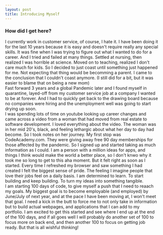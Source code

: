 ```yaml
---
layout: post
title: Introducing Myself
---
```


### How did I get here? 

I currently work in customer service, of course, I hate it. I have been doing it for the last 10 years because it is easy and doesn't require really any special skills. It was fine when I was trying to figure out what I wanted to do for a career. And I tried and failed at many things. Settled at nursing, then realized I was horrible at science. Moved on to teaching, realized I don't care much for kids. So I decided to just coast until something just happened for me. Not expecting that thing would be becomming a parent. I came to the conclusion that I couldn't coast anymore. (I still did for a bit, but it was easier to blame that on being a new mom) 
<br>
Fast forward 3 years and a global Pandemic later and I found myself in quarantine, layed-off from my customer service job at a company I wanted to be at forever. And I had to quickly get back to the drawing board because no companies were hiring and the unemployment well was going to start drying up soon. 
<br>
I was spending lots of time on youtube looking up career changes and came across a video from a woman that had moved from real estate to software development. I loved everything about the video. The woman was in her mid 20's, black, and feeling lethargic about what her day to day had become. So I took notes on her journey. My first stop was CodeAcademy.com. They were giving away free 90 day memberships for those affected by the pandemic. So I signed up and started taking as much information as I could. I am a person with a million ideas for apps, and things I think would make the world a better place, so I don't knwo why it took me so long to get to this aha moment. But it felt right as soon as I started. Every time I refreshed my browser and saw something I had created I felt the biggest sense of pride. The feeling I imagine people that love their jobs feel on a daily basis. I am determined to learn. To start building and keep building. To turn my ideas into something tangible.
<br> 
I am starting 100 days of code, to give myself a push that I need to reaach my goals. My biggest goal is to become employable (and employed) by June/July of next year, and at the pace I have been moving at, I won't meet that goal. I need a kick in the butt to force me to not only take in information but to build actual webpages, and applications that I can add to my portfolio. 
I am excited to get this started and see where I end up at the end of the 100 days, and if all goes well I will probably do another set of 100 to focus more on back end, and then another 100 to focus on getting job ready. But that is all wishful thinking! 


